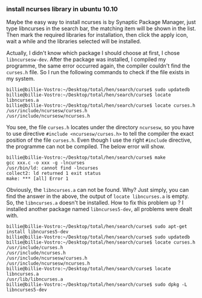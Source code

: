 ### install ncurses library in ubuntu 10.10

Maybe the easy way to install ncurses is by Synaptic Package Manager, just
type libncurses in the search bar, the matching item will be shown in the
list. Then mark the required libraries for installation, then click the apply
icon, wait a while and the libraries selected will be installed.  

Actually, I didn't know which package I should choose at first, I chose
`libncursesw-dev`. After the package was installed, I compiled my programme,
the same error occurred again, the compiler couldn't find the `curses.h` file.
So I run the following commands to check if the file exists in my system.

    billie@billie-Vostro:~/Desktop/total/hen/search/curse$ sudo updatedb
    billie@billie-Vostro:~/Desktop/total/hen/search/curse$ locate libncurses.a
    billie@billie-Vostro:~/Desktop/total/hen/search/curse$ locate curses.h
    /usr/include/ncursesw/curses.h
    /usr/include/ncursesw/ncurses.h

You see, the file `curses.h` locates under the directory `ncursesw`, so
you have to use directive `#include <ncursesw/curses.h>` to tell the compiler
the exact position of the file `curses.h`. Even though I use the right `#include` 
directive, the programme can not be compiled. The below error will show. 
    
    billie@billie-Vostro:~/Desktop/total/hen/search/curse$ make
    gcc xxx.c -o xxx -g -lncurses 
    /usr/bin/ld: cannot find -lncurses
    collect2: ld returned 1 exit status
    make: *** [all] Error 1
    
Obviously, the `libncurses.a` can not be found. Why? Just simply, you can find
the answer in the above, the output of `locate libncurses.a` is empty. So, the
`libncurses.a` doesn't be installed. How to fix this problem up ? I installed
another package named `libncurses5-dev`, all problems were dealt with. 

    billie@billie-Vostro:~/Desktop/total/hen/search/curse$ sudo apt-get install libncurses5-dev 
    billie@billie-Vostro:~/Desktop/total/hen/search/curse$ sudo updatedb
    billie@billie-Vostro:~/Desktop/total/hen/search/curse$ locate curses.h
    /usr/include/curses.h
    /usr/include/ncurses.h
    /usr/include/ncursesw/curses.h
    /usr/include/ncursesw/ncurses.h
    billie@billie-Vostro:~/Desktop/total/hen/search/curse$ locate libncurses.a
    /usr/lib/libncurses.a
    billie@billie-Vostro:~/Desktop/total/hen/search/curse$ sudo dpkg -L libncurses5-dev

### 
